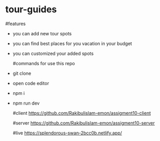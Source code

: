 # tour-guides

#features
* you can add new tour spots
* you can find best places for you vacation in your  budget
* you can customized your added spots

  #commands for use this repo 
* git clone
* open code editor
* npm i
* npm run dev

  #client
  https://github.com/Rakibulislam-emon/assigment10-client

  #server
  https://github.com/Rakibulislam-emon/assigment10-server

  #live
  https://splendorous-swan-2bcc0b.netlify.app/
